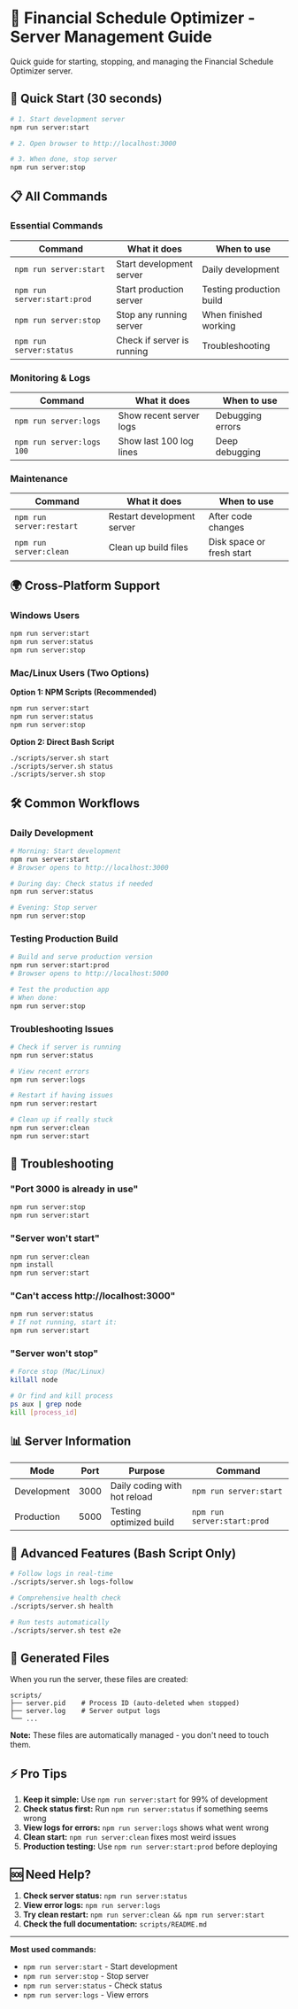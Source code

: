 # 🚀 Financial Schedule Optimizer - Server Management Guide

Quick guide for starting, stopping, and managing the Financial Schedule Optimizer server.

## 🎯 Quick Start (30 seconds)

```bash
# 1. Start development server
npm run server:start

# 2. Open browser to http://localhost:3000

# 3. When done, stop server
npm run server:stop
```

## 📋 All Commands

### Essential Commands
| Command | What it does | When to use |
|---------|--------------|-------------|
| `npm run server:start` | Start development server | Daily development |
| `npm run server:start:prod` | Start production server | Testing production build |
| `npm run server:stop` | Stop any running server | When finished working |
| `npm run server:status` | Check if server is running | Troubleshooting |

### Monitoring & Logs
| Command | What it does | When to use |
|---------|--------------|-------------|
| `npm run server:logs` | Show recent server logs | Debugging errors |
| `npm run server:logs 100` | Show last 100 log lines | Deep debugging |

### Maintenance
| Command | What it does | When to use |
|---------|--------------|-------------|
| `npm run server:restart` | Restart development server | After code changes |
| `npm run server:clean` | Clean up build files | Disk space or fresh start |

## 🌍 Cross-Platform Support

### Windows Users
```cmd
npm run server:start
npm run server:status
npm run server:stop
```

### Mac/Linux Users (Two Options)

**Option 1: NPM Scripts (Recommended)**
```bash
npm run server:start
npm run server:status  
npm run server:stop
```

**Option 2: Direct Bash Script**
```bash
./scripts/server.sh start
./scripts/server.sh status
./scripts/server.sh stop
```

## 🛠 Common Workflows

### Daily Development
```bash
# Morning: Start development
npm run server:start
# Browser opens to http://localhost:3000

# During day: Check status if needed
npm run server:status

# Evening: Stop server
npm run server:stop
```

### Testing Production Build
```bash
# Build and serve production version
npm run server:start:prod
# Browser opens to http://localhost:5000

# Test the production app
# When done:
npm run server:stop
```

### Troubleshooting Issues
```bash
# Check if server is running
npm run server:status

# View recent errors
npm run server:logs

# Restart if having issues
npm run server:restart

# Clean up if really stuck
npm run server:clean
npm run server:start
```

## 🚨 Troubleshooting

### "Port 3000 is already in use"
```bash
npm run server:stop
npm run server:start
```

### "Server won't start"
```bash
npm run server:clean
npm install
npm run server:start
```

### "Can't access http://localhost:3000"
```bash
npm run server:status
# If not running, start it:
npm run server:start
```

### "Server won't stop"
```bash
# Force stop (Mac/Linux)
killall node

# Or find and kill process
ps aux | grep node
kill [process_id]
```

## 📊 Server Information

| Mode | Port | Purpose | Command |
|------|------|---------|---------|
| Development | 3000 | Daily coding with hot reload | `npm run server:start` |
| Production | 5000 | Testing optimized build | `npm run server:start:prod` |

## 🔧 Advanced Features (Bash Script Only)

```bash
# Follow logs in real-time
./scripts/server.sh logs-follow

# Comprehensive health check
./scripts/server.sh health

# Run tests automatically
./scripts/server.sh test e2e
```

## 📁 Generated Files

When you run the server, these files are created:
```
scripts/
├── server.pid    # Process ID (auto-deleted when stopped)
├── server.log    # Server output logs
└── ...
```

**Note:** These files are automatically managed - you don't need to touch them.

## ⚡ Pro Tips

1. **Keep it simple:** Use `npm run server:start` for 99% of development
2. **Check status first:** Run `npm run server:status` if something seems wrong
3. **View logs for errors:** `npm run server:logs` shows what went wrong
4. **Clean start:** `npm run server:clean` fixes most weird issues
5. **Production testing:** Use `npm run server:start:prod` before deploying

## 🆘 Need Help?

1. **Check server status:** `npm run server:status`
2. **View error logs:** `npm run server:logs`
3. **Try clean restart:** `npm run server:clean && npm run server:start`
4. **Check the full documentation:** `scripts/README.md`

---

**Most used commands:**
- `npm run server:start` - Start development
- `npm run server:stop` - Stop server
- `npm run server:status` - Check status
- `npm run server:logs` - View errors